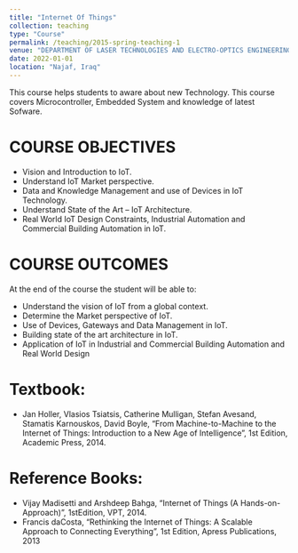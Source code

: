 ```yaml
---
title: "Internet Of Things"
collection: teaching
type: "Course"
permalink: /teaching/2015-spring-teaching-1
venue: "DEPARTMENT OF LASER TECHNOLOGIES AND ELECTRO-OPTICS ENGINEERING, AL-FURAT AL-AWSAT TECHNICAL UNIVERSITY / ENGINEERING TECHNICAL COLLEGE"
date: 2022-01-01
location: "Najaf, Iraq"
---
```

This course helps students to aware about new Technology. This course covers Microcontroller, Embedded System and knowledge of latest Sofware.

COURSE OBJECTIVES
======
* Vision and Introduction to IoT.
* Understand IoT Market perspective.
* Data and Knowledge Management and use of Devices in IoT Technology.
* Understand State of the Art – IoT Architecture.
* Real World IoT Design Constraints, Industrial Automation and Commercial Building Automation in IoT.

COURSE OUTCOMES
======
At the end of the course the student will be able to:

* Understand the vision of IoT from a global context.
* Determine the Market perspective of IoT.
* Use of Devices, Gateways and Data Management in IoT.
* Building state of the art architecture in IoT.
* Application of IoT in Industrial and Commercial Building Automation and Real World Design

Textbook:
======
* Jan Holler, Vlasios Tsiatsis, Catherine Mulligan, Stefan Avesand, Stamatis Karnouskos, David Boyle, “From Machine-to-Machine to the Internet of Things: Introduction to a New Age of Intelligence”, 1st Edition, Academic Press, 2014.

Reference Books:
======
* Vijay Madisetti and Arshdeep Bahga, “Internet of Things (A Hands-on-Approach)”, 1stEdition, VPT, 2014.
* Francis daCosta, “Rethinking the Internet of Things: A Scalable Approach to Connecting Everything”, 1st Edition, Apress Publications, 2013

